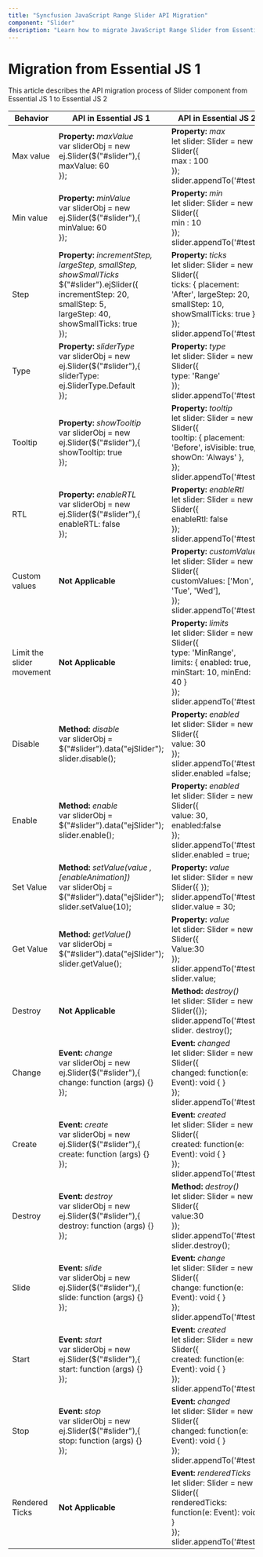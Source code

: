 ```yaml
---
title: "Syncfusion JavaScript Range Slider API Migration"
component: "Slider"
description: "Learn how to migrate JavaScript Range Slider from Essential JS 1 to Essential JS 2 using API, methods and events."
---
```


# Migration from Essential JS 1

This article describes the API migration process of Slider component from Essential JS 1 to Essential JS 2

| Behavior | API in Essential JS 1 | API in Essential JS 2 |
| --- | --- | --- |
| Max value | **Property:**  *maxValue* <br />  var sliderObj = new ej.Slider($("#slider"),{ <br /> maxValue: 60 <br /> }); | **Property:** *max* <br /> let slider: Slider = new Slider({ <br /> max : 100 <br /> }); <br /> slider.appendTo('#test'); |
| Min value | **Property:**  *minValue* <br /> var sliderObj = new ej.Slider($("#slider"),{<br /> minValue: 60 <br /> }); | **Property:** *min* <br /> let slider: Slider = new Slider({ <br /> min : 10 <br /> }); <br /> slider.appendTo('#test'); |
| Step | **Property:** *incrementStep, largeStep, smallStep, showSmallTicks* <br /> $("#slider").ejSlider({<br /> incrementStep: 20, <br />smallStep: 5, <br />largeStep: 40, <br />showSmallTicks: true <br /> });| **Property:** *ticks* <br /> let slider: Slider = new Slider({<br /> ticks: { placement: 'After', largeStep: 20, smallStep: 10, showSmallTicks: true }, <br /> }); <br />slider.appendTo('#test'); |
| Type | **Property:** *sliderType* <br /> var sliderObj = new ej.Slider($("#slider"),{<br />sliderType: ej.SliderType.Default <br /> }); | **Property:** *type* <br /> let slider: Slider = new Slider({ <br />type: 'Range' <br /> }); <br /> slider.appendTo('#test'); |
| Tooltip | **Property:** *showTooltip* <br /> var sliderObj = new ej.Slider($("#slider"),{<br /> showTooltip: true <br /> }); | **Property:** *tooltip* <br /> let slider: Slider = new Slider({ <br /> tooltip: { placement: 'Before', isVisible: true, showOn: 'Always' },<br /> }); <br /> slider.appendTo('#test'); |
| RTL | **Property:** *enableRTL* <br /> var sliderObj = new ej.Slider($("#slider"),{<br /> enableRTL: false <br /> }); | **Property:** *enableRtl* <br /> let slider: Slider = new Slider({<br /> enableRtl: false <br /> }); <br /> slider.appendTo('#test'); |
| Custom values | **Not Applicable** | **Property:** *customValues* <br /> let slider: Slider = new Slider({<br /> customValues: ['Mon', 'Tue', 'Wed'], <br />}); <br /> slider.appendTo('#test'); |
| Limit the slider movement | **Not Applicable** | **Property:** *limits* <br /> let slider: Slider = new Slider({ <br /> type: 'MinRange', <br /> limits: { enabled: true, minStart: 10, minEnd: 40 } <br />}); <br /> slider.appendTo('#test'); |
| Disable | **Method:** *disable* <br /> var sliderObj = $("#slider").data("ejSlider"); <br /> slider.disable(); | **Property:** *enabled* <br />let slider: Slider = new Slider({<br />value: 30<br />});<br />slider.appendTo('#test');<br />slider.enabled =false;<br /> |
| Enable | **Method:** *enable* <br /> var sliderObj = $("#slider").data("ejSlider"); <br /> slider.enable(); | **Property:** *enabled* <br />let slider: Slider = new Slider({<br />value: 30,<br />enabled:false<br />});<br />slider.appendTo('#test');<br />slider.enabled = true;<br /> |
| Set Value | **Method:** *setValue(value ,[enableAnimation])* <br /> var sliderObj = $("#slider").data("ejSlider");  <br /> slider.setValue(10); | **Property:** *value* <br /> let slider: Slider = new Slider({ }); <br />slider.appendTo('#test');<br />slider.value = 30;<br /> |
| Get Value | **Method:** *getValue()* <br /> var sliderObj = $("#slider").data("ejSlider");  <br /> slider.getValue(); | **Property:** *value* <br />let slider: Slider = new Slider({<br />Value:30<br />});<br />slider.appendTo('#test');<br />slider.value;<br /> |
| Destroy | **Not Applicable** | **Method:** *destroy()* <br /> let slider: Slider = new Slider({}); <br /> slider.appendTo('#test'); <br /> slider. destroy(); |
| Change | **Event:** *change* <br /> var sliderObj = new ej.Slider($("#slider"),{ <br />change: function (args) {} <br /> }); | **Event:** *changed* <br /> let slider: Slider = new Slider({<br /> changed: function(e: Event): void { } <br /> });  <br /> slider.appendTo('#test'); |
| Create | **Event:** *create* <br /> var sliderObj = new ej.Slider($("#slider"),{ <br /> create: function (args) {} <br /> }); | **Event:** *created* <br /> let slider: Slider = new Slider({<br /> created: function(e: Event): void { } <br /> });  <br /> slider.appendTo('#test'); |
| Destroy | **Event:** *destroy* <br /> var sliderObj = new ej.Slider($("#slider"),{ <br /> destroy: function (args) {} <br /> }); | **Method:** *destroy()* <br /> let slider: Slider = new Slider({<br />value:30<br />});<br />slider.appendTo('#test);<br />slider.destroy();<br /> |
| Slide | **Event:** *slide* <br /> var sliderObj = new ej.Slider($("#slider"),{<br /> slide: function (args) {} <br /> }); | **Event:** *change* <br /> let slider: Slider = new Slider({<br />change: function(e: Event): void { }<br />});<br />slider.appendTo('#test); |
| Start | **Event:** *start* <br /> var sliderObj = new ej.Slider($("#slider"),{ <br /> start: function (args) {} <br /> }); | **Event:** *created* <br /> let slider: Slider = new Slider({<br /> created: function(e: Event): void { }<br />});<br />slider.appendTo('#test); |
| Stop | **Event:** *stop* <br /> var sliderObj = new ej.Slider($("#slider"),{ <br /> stop: function (args) {} <br /> }); | **Event:** *changed* <br /> let slider: Slider = new Slider({<br />changed: function(e: Event): void { }<br />});<br />slider.appendTo('#test);<br />|
| Rendered Ticks | **Not Applicable** | **Event:** *renderedTicks* <br /> let slider: Slider = new Slider({ <br /> renderedTicks: function(e: Event): void { }  <br /> }); <br /> slider.appendTo('#test); |